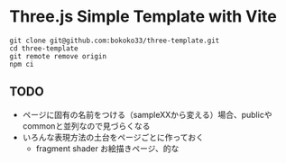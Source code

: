 # Three.js Simple Template with Vite

```
git clone git@github.com:bokoko33/three-template.git
cd three-template
git remote remove origin
npm ci
```

## TODO
- ページに固有の名前をつける（sampleXXから変える）場合、publicやcommonと並列なので見づらくなる
- いろんな表現方法の土台をページごとに作っておく
  - fragment shader お絵描きページ、的な
